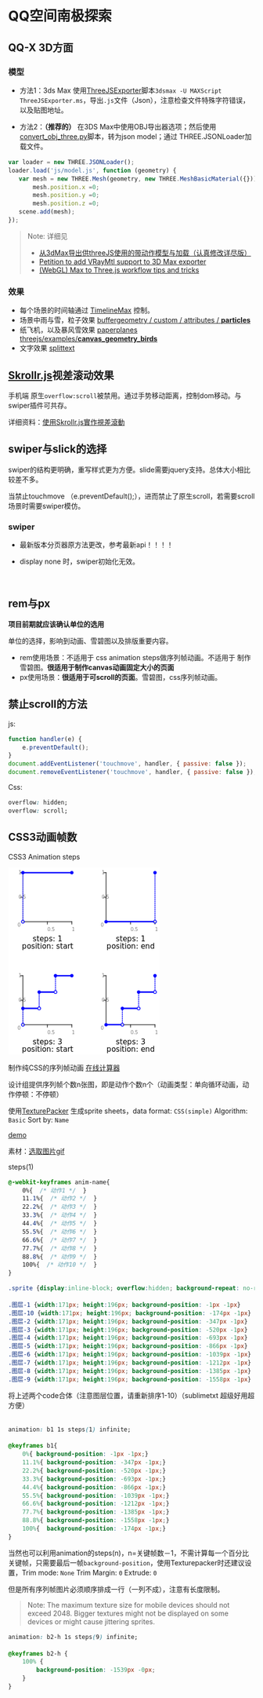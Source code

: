 # QQ空间南极探索

## QQ-X 3D方面

### 模型

- 方法1：3ds Max 使用[ThreeJSExporter](https://github.com/timoxley/threejs/blob/master/utils/exporters/max/ThreeJSExporter.ms)脚本`3dsmax -U MAXScript ThreeJSExporter.ms`，导出`.js`文件（Json），注意检查文件特殊字符错误，以及贴图地址。

- 方法2：**（推荐的）** 在3DS Max中使用OBJ导出器选项；然后使用[convert_obj_three.py](https://github.com/timoxley/threejs/blob/master/utils/exporters/obj/convert_obj_three.py)脚本，转为json model；通过 THREE.JSONLoader加载文件。

```Javascript
var loader = new THREE.JSONLoader(); 
loader.load('js/model.js', function (geometry) { 
   var mesh = new THREE.Mesh(geometry, new THREE.MeshBasicMaterial({})); 
       mesh.position.x =0; 
       mesh.position.y =0; 
       mesh.position.z =0; 
   scene.add(mesh); 
}); 
```

> Note: 详细见
>
> - [从3dMax导出供threeJS使用的带动作模型与加载（认真修改详尽版）](https://segmentfault.com/a/1190000009242021)
> - [Petition to add VRayMtl support to 3D Max exporter](https://github.com/mrdoob/three.js/issues/893)
> - [(WebGL) Max to Three.js workflow tips and tricks](http://bkcore.com/blog/3d/webgl-three-js-workflow-tips.html)



### 效果

- 每个场景的时间轴通过 [TimelineMax](https://greensock.com/docs/TimelineMax) 控制。
- 场景中雨与雪，粒子效果 [buffergeometry / custom / attributes / **particles**](https://threejs.org/examples/webgl_buffergeometry_custom_attributes_particles.html)
- 纸飞机，以及暴风雪效果 [paperplanes](https://github.com/Sanchez3/paperplanes)  [threejs/examples/**canvas_geometry_birds**](https://github.com/timoxley/threejs/blob/master/examples/canvas_geometry_birds.html)
- 文字效果 [splittext](https://github.com/Sanchez3/splittext)



## [Skrollr.js](https://github.com/Prinzhorn/skrollr)视差滚动效果

手机端 原生`overflow:scroll`被禁用。通过手势移动距离，控制dom移动。与swiper插件可共存。

详细资料：[使用Skrollr.js實作視差滾動](http://lala0812.logdown.com/posts/240837-skrollr-easily-implement-css3-html5-parallax-scrolling)



## swiper与slick的选择

swiper的结构更明确，重写样式更为方便。slide需要jquery支持。总体大小相比较差不多。

当禁止touchmove （e.preventDefault();），进而禁止了原生scroll，若需要scroll场景时需要swiper模仿。

### swiper  

- 最新版本分页器原方法更改，参考最新api！！！！

- display none 时，swiper初始化无效。

  ​



## rem与px

**项目前期就应该确认单位的选用**

单位的选择，影响到动画、雪碧图以及排版重要内容。

- rem使用场景：不适用于 css animation steps做序列帧动画。不适用于 制作雪碧图。**很适用于制作canvas动画固定大小的页面**
- px使用场景：**很适用于可scroll的页面**。雪碧图，css序列帧动画。





## 禁止scroll的方法

js:

```javascript
function handler(e) {
	e.preventDefault();
}
document.addEventListener('touchmove', handler, { passive: false });
document.removeEventListener('touchmove', handler, { passive: false });
```

Css:

```css
overflow: hidden;
overflow: scroll;
```



## CSS3动画帧数

CSS3 Animation steps

![Step timing functions](https://github.com/Sanchez3/MyProject/blob/master/QQ-X/step-timing-func-examples.png)

制作纯CSS的序列帧动画  [在线计算器](http://tid.tenpay.com/labs/css3_keyframes_calculator.html)

设计组提供序列帧个数n张图，即是动作个数n个（动画类型：单向循环动画，动作停顿：不停顿）

使用[TexturePacker](https://www.codeandweb.com/texturepacker) 生成sprite sheets，data format: `CSS(simple)`  Algorithm: `Basic`  Sort by: `Name` 

[demo](https://github.com/Sanchez3/MyProject/tree/master/QQ-X/spritesheet)

素材：[选取图片gif](https://bbs.hupu.com/17346388.html)

steps(1)

```css
@-webkit-keyframes anim-name{
    0%{  /* 动作1 */  }
    11.1%{  /* 动作2 */  }
    22.2%{  /* 动作3 */  }
    33.3%{  /* 动作4 */  }
    44.4%{  /* 动作5 */  }
    55.5%{  /* 动作6 */  }
    66.6%{  /* 动作7 */  }
    77.7%{  /* 动作8 */  }
    88.8%{  /* 动作9 */  }
    100%{  /* 动作10 */  }
}
```



```css
.sprite {display:inline-block; overflow:hidden; background-repeat: no-repeat;background-image:url(basketball.png);}

.图层-1 {width:171px; height:196px; background-position: -1px -1px}
.图层-10 {width:171px; height:196px; background-position: -174px -1px}
.图层-2 {width:171px; height:196px; background-position: -347px -1px}
.图层-3 {width:171px; height:196px; background-position: -520px -1px}
.图层-4 {width:171px; height:196px; background-position: -693px -1px}
.图层-5 {width:171px; height:196px; background-position: -866px -1px}
.图层-6 {width:171px; height:196px; background-position: -1039px -1px}
.图层-7 {width:171px; height:196px; background-position: -1212px -1px}
.图层-8 {width:171px; height:196px; background-position: -1385px -1px}
.图层-9 {width:171px; height:196px; background-position: -1558px -1px}
```

将上述两个code合体（注意图层位置，请重新排序1-10）（sublimetxt 超级好用超方便）

```css
 
animation: b1 1s steps(1) infinite;

@keyframes b1{
    0%{ background-position: -1px -1px;}
    11.1%{ background-position: -347px -1px;}
    22.2%{ background-position: -520px -1px;}
    33.3%{ background-position: -693px -1px;}
    44.4%{ background-position: -866px -1px;}
    55.5%{ background-position: -1039px -1px;}
    66.6%{ background-position: -1212px -1px;}
    77.7%{ background-position: -1385px -1px;}
    88.8%{ background-position: -1558px -1px;}
    100%{  background-position: -174px -1px;}
}
```

当然也可以利用animation的steps(n)，n=关键帧数－1，不需计算每一个百分比关键帧，只需要最后一帧`background-position`，使用Texturepacker时还建议设置，Trim mode: `None`  Trim Margin: `0` Extrude: `0` 

但是所有序列帧图片必须顺序排成一行（一列不成），注意有长度限制。

> Note: The maximum texture size for mobile devices should not exceed 2048. Bigger textures might not be displayed on some devices or might cause jittering sprites.

```css
animation: b2-h 1s steps(9) infinite;

@keyframes b2-h {
    100% {
        background-position: -1539px -0px;
    }
}
```


